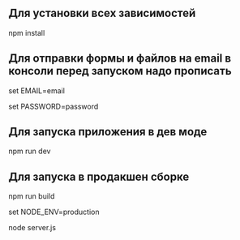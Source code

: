 ## Для установки всех зависимостей

npm install

## Для отправки формы и файлов на email в консоли перед запуском надо прописать

set EMAIL=email

set PASSWORD=password

## Для запуска приложения в дев моде

npm run dev

## Для запуска в продакшен сборке 

npm run build

set NODE_ENV=production

node server.js